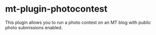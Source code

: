 mt-plugin-photocontest
======================

This plugin allows you to run a photo contest on an MT blog with public photo submissions enabled.

